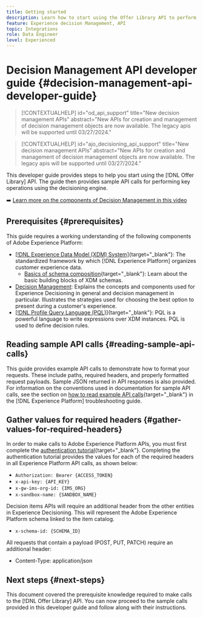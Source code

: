 ```yaml
---
title: Getting started
description: Learn how to start using the Offer Library API to perform key operations using the experience decisioning engine.
feature: Experience decision Management, API
topic: Integrations
role: Data Engineer
level: Experienced
---
```


# Decision Management API developer guide {#decision-management-api-developer-guide}

>[!CONTEXTUALHELP]
>id="od_api_support"
>title="New decision management APIs"
>abstract="New APIs for creation and management of decision management objects are now available. The legacy apis will be supported until 03/27/2024."

>[!CONTEXTUALHELP]
>id="ajo_decisioning_api_support"
>title="New decision management APIs"
>abstract="New APIs for creation and management of decision management objects are now available. The legacy apis will be supported until 03/27/2024."

This developer guide provides steps to help you start using the [!DNL Offer Library] API. The guide then provides sample API calls for performing key operations using the decisioning engine.

➡️ [Learn more on the components of Decision Management in this video](#video)

## Prerequisites {#prerequisites}

This guide requires a working understanding of the following components of Adobe Experience Platform:

* [[!DNL Experience Data Model (XDM) System]](https://experienceleague.adobe.com/docs/experience-platform/xdm/home.html){target="_blank"}: The standardized framework by which [!DNL Experience Platform] organizes customer experience data.
    * [Basics of schema composition](https://experienceleague.adobe.com/docs/experience-platform/xdm/schema/composition.html){target="_blank"}: Learn about the basic building blocks of XDM schemas.
* [Decision Management](../../../using/offers/get-started/starting-offer-decisioning.md): Explains the concepts and components used for Experience Decisioning in general and decision management in particular. Illustrates the strategies used for choosing the best option to present during a customer's experience.
* [[!DNL Profile Query Language (PQL)]](https://experienceleague.adobe.com/docs/experience-platform/segmentation/pql/overview.html){target="_blank"}: PQL is a powerful language to write expressions over XDM instances. PQL is used to define decision rules.

## Reading sample API calls {#reading-sample-api-calls}

This guide provides example API calls to demonstrate how to format your requests. These include paths, required headers, and properly formatted request payloads. Sample JSON returned in API responses is also provided. For information on the conventions used in documentation for sample API calls, see the section on [how to read example API calls](https://experienceleague.adobe.com/docs/experience-platform/landing/troubleshooting.html#how-do-i-format-an-api-request){target="_blank"} in the [!DNL Experience Platform] troubleshooting guide.

## Gather values for required headers {#gather-values-for-required-headers}

In order to make calls to Adobe Experience Platform APIs, you must first complete the [authentication tutorial](https://experienceleague.adobe.com/docs/experience-platform/landing/platform-apis/api-authentication.html){target="_blank"}. Completing the authentication tutorial provides the values for each of the required headers in all Experience Platform API calls, as shown below: 

* `Authorization: Bearer {ACCESS_TOKEN}`
* `x-api-key: {API_KEY}`
* `x-gw-ims-org-id: {IMS_ORG}`
* `x-sandbox-name: {SANDBOX_NAME}`

Decision items APIs will require an additional header from the other entities in Experience Decisioning. This will represent the Adobe Experience Platform schema linked to the item catalog.

* `x-schema-id: {SCHEMA_ID}`

All requests that contain a payload (POST, PUT, PATCH) require an additional header:

* Content-Type: application/json

## Next steps {#next-steps}

This document covered the prerequisite knowledge required to make calls to the [!DNL Offer Library] API. You can now proceed to the sample calls provided in this developer guide and follow along with their instructions.
<!--
>[!NOTE]
>
> The In-app messaging channel in Adobe Journey Optimizer uses decision management objects. If your organization uses the in-app messaging channel, then API list requests for objects will include objects created by the in-app messaging service and can be ignored for decision management use cases. Objects created for in-app messages will have `createdBy = "Mobile_Sheliak"`.
-->

<!-- ## How-to video {#video}

The following video is intended to support your understanding of the components of Decision Management.

>[!VIDEO](https://video.tv.adobe.com/v/329919?quality=12) -->

